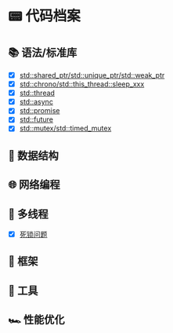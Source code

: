 # 📟 代码档案

## 📚 语法/标准库

- [x] [std::shared_ptr/std::unique_ptr/std::weak_ptr](./code/smart_ptr)
- [x] [std::chrono/std::this_thread::sleep_xxx](./code/time)
- [x] [std::thread](./code/thread)
- [x] [std::async](./code/async)
- [x] [std::promise](./code/promise)
- [x] [std::future](./code/future)
- [x] [std::mutex/std::timed_mutex](./code/mutex)

## 🌴 数据结构

## 🌐 网络编程

## 🚦 多线程

- [x] [死锁问题](./articals/deadlock/README.md)

## 🗼 框架

## 🧰 工具

## 🏎️ 性能优化
